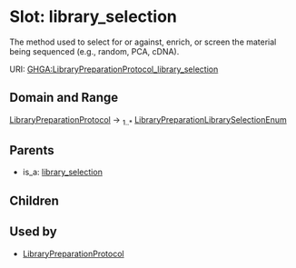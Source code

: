 
# Slot: library_selection


The method used to select for or against, enrich, or screen the material being sequenced (e.g., random, PCA, cDNA).

URI: [GHGA:LibraryPreparationProtocol_library_selection](https://w3id.org/GHGA/LibraryPreparationProtocol_library_selection)


## Domain and Range

[LibraryPreparationProtocol](LibraryPreparationProtocol.md) &#8594;  <sub>1..\*</sub> [LibraryPreparationLibrarySelectionEnum](LibraryPreparationLibrarySelectionEnum.md)

## Parents

 *  is_a: [library_selection](library_selection.md)

## Children


## Used by

 * [LibraryPreparationProtocol](LibraryPreparationProtocol.md)
